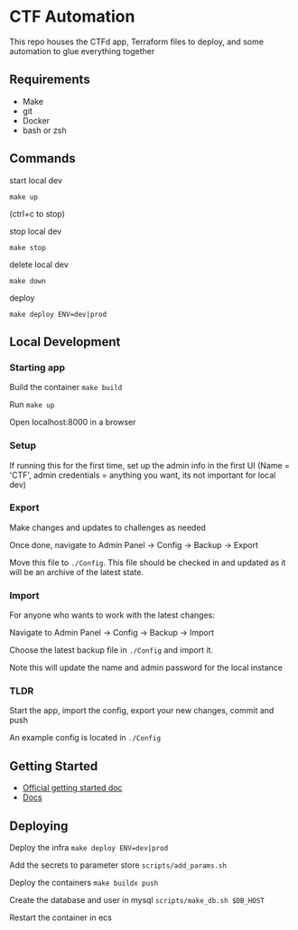 # CTF Automation

This repo houses the CTFd app, Terraform files to deploy, and some automation to glue everything together

## Requirements

* Make
* git
* Docker
* bash or zsh

## Commands

start local dev

`make up`

(ctrl+c to stop)

stop local dev

`make stop`

delete local dev

`make down`

deploy

`make deploy ENV=dev|prod`

## Local Development

### Starting app
Build the container
`make build`

Run `make up`

Open localhost:8000 in a browser

### Setup

If running this for the first time, set up the admin info in the first UI (Name = 'CTF', admin credentials = anything you want, its not important for local dev)

### Export
Make changes and updates to challenges as needed

Once done, navigate to Admin Panel -> Config -> Backup -> Export

Move this file to `./Config`. This file should be checked in and updated as it will be an archive of the latest state.

### Import
For anyone who wants to work with the latest changes:

Navigate to Admin Panel -> Config -> Backup -> Import

Choose the latest backup file in `./Config` and import it.

Note this will update the name and admin password for the local instance

### TLDR

Start the app, import the config, export your new changes, commit and push

An example config is located in `./Config`

## Getting Started

* [Official getting started doc](https://docs.ctfd.io/tutorials/getting-started/)
* [Docs](https://docs.ctfd.io/)

## Deploying

Deploy the infra
`make deploy ENV=dev|prod`

Add the secrets to parameter store
`scripts/add_params.sh`

Deploy the containers
`make buildx push`

Create the database and user in mysql
`scripts/make_db.sh $DB_HOST`

Restart the container in ecs